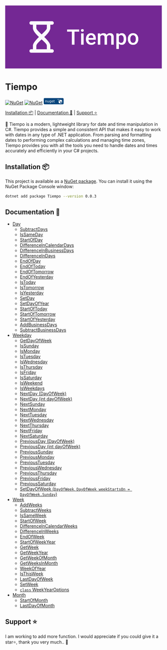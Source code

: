 ﻿![Tiempo Cover](assets/tiempo-cover.jpg)
# Tiempo
[![NuGet](https://img.shields.io/nuget/dt/Tiempo.svg)](https://www.nuget.org/stats/packages/Tiempo?groupby=Version) 
[![NuGet](https://img.shields.io/nuget/vpre/Tiempo.svg)](https://www.nuget.org/packages/Tiempo/)
<a href="https://www.nuget.org/packages/Tiempo">
    <img src="https://raw.githubusercontent.com/alexfalconflores/alexfalconflores/main/img/nuget-banner.svg" height=20 alt="Go to Nuget"/>
</a>

<a href="#installation--">Installation 📦</a> | 
<a href="#documentation-">Documentation 📖</a> |
<a href="#documentation-">Support ⭐</a>

📅 Tiempo is a modern, lightweight library for date and time manipulation in C#. Tiempo provides a simple and consistent API that makes it easy to work with dates in any type of .NET application. From parsing and formatting dates to performing complex calculations and managing time zones, Tiempo provides you with all the tools you need to handle dates and times accurately and efficiently in your C# projects.

## Installation 📦
This project is available as a [NuGet package](https://www.nuget.org/packages/Tiempo). You can install it using the NuGet Package Console window:
```bash
dotnet add package Tiempo --version 0.0.3
```

## Documentation 📖

- [Day](docs/day.md)
    - [SubtractDays](docs/day.md#subtractdays)
    - [IsSameDay](docs/day.md#issameday)
    - [StartOfDay](docs/day.md#startofday)
    - [DifferenceInCalendarDays](docs/day.md#differenceincalendardays)
    - [DifferenceInBusinessDays](docs/day.md#differenceinbusinessdays)
    - [DifferenceInDays](docs/day.md#differenceindays)
    - [EndOfDay](docs/day.md#endofday)
    - [EndOfToday](docs/day.md#endoftoday)
    - [EndOfTomorrow](docs/day.md#endoftomorrow)
    - [EndOfYesterday](docs/day.md#endofyesterday)
    - [IsToday](docs/day.md#istoday)
    - [IsTomorrow](docs/day.md#istomorrow)
    - [IsYesterday](docs/day.md#isyesterday)
    - [SetDay](docs/day.md#setday)
    - [SetDayOfYear](docs/day.md#setdayofyear)
    - [StartOfToday](docs/day.md#startoftoday)
    - [StartOfTomorrow](docs/day.md#startoftomorrow)
    - [StartOfYesterday](docs/day.md#startofyesterday)
    - [AddBusinessDays](docs/day.md#addbusinessdays)
    - [SubtractBusinessDays](docs/day.md#subtractbusinessdays)
- [Weekday](docs/weekday.md)
    - [GetDayOfWeek](docs/weekday.md#getdayofweek)
    - [IsSunday](docs/weekday.md#issunday)
    - [IsMonday](docs/weekday.md#ismonday)
    - [IsTuesday](docs/weekday.md#istuesday)
    - [IsWednesday](docs/weekday.md#iswednesday)
    - [IsThursday](docs/weekday.md#isthursday)
    - [IsFriday](docs/weekday.md#isfriday)
    - [IsSaturday](docs/weekday.md#issaturday)
    - [IsWeekend](docs/weekday.md#isweekend)
    - [IsWeekdays](docs/weekday.md#isweekdays)
    - [NextDay (DayOfWeek)](docs/weekday.md#nextday-dayofweek)
    - [NextDay (int dayOfWeek)](docs/weekday.md#nextday-int-dayofweek)
    - [NextSunday](docs/weekday.md#nextsunday)
    - [NextMonday](docs/weekday.md#nextmonday)
    - [NextTuesday](docs/weekday.md#nexttuesday)
    - [NextWednesday](docs/weekday.md#nextwednesday)
    - [NextThursday](docs/weekday.md#nextthursday)
    - [NextFriday](docs/weekday.md#nextfriday)
    - [NextSaturday](docs/weekday.md#nextsaturday)
    - [PreviousDay (DayOfWeek)](docs/weekday.md#previousday-dayofweek)
    - [PreviousDay (int dayOfWeek)](docs/weekday.md#previousday-int-dayofweek)
    - [PreviousSunday](docs/weekday.md#previoussunday)
    - [PreviousMonday](docs/weekday.md#previousmonday)
    - [PreviousTuesday](docs/weekday.md#previoustuesday)
    - [PreviousWednesday](docs/weekday.md#previouswednesday)
    - [PreviousThursday](docs/weekday.md#previousthursday)
    - [PreviousFriday](docs/weekday.md#previousfriday)
    - [PreviousSaturday](docs/weekday.md#previoussaturday)
    - [SetDayOfWeek (`DayOfWeek`, `DayOfWeek weekStartsOn = DayOfWeek.Sunday`)](docs/weekday.md#setdayofweek-dayofweek-dayofweek-weekstartson--dayofweeksunday)
- [Week](docs/week.md)
    - [AddWeeks](docs/week.md#addweeks)
    - [SubtractWeeks](docs/week.md#subtractweeks)
    - [IsSameWeek](docs/week.md#issameweek-datetime-dayofweek-weekstartson--dayofweeksunday)
    - [StartOfWeek](docs/week.md#startofweek-dayofweek-weekstartson--dayofweeksunday)
    - [DifferenceInCalendarWeeks](docs/week.md#differenceincalendarweeks-datetime-dayofweek-weekstartson--dayofweeksunday)
    - [DifferenceInWeeks](docs/week.md#differenceinweeksdatetime)
    - [EndOfWeek](docs/week.md#endofweekdayofweek-weekstartson--dayofweeksunday)
    - [StartOfWeekYear](docs/week.md#startofweekyear-weekyearoptions-options--null)
    - [GetWeek](docs/week.md#getweek-weekyearoptions-options--null)
    - [GetWeekYear](docs/week.md#getweekyear-weekyearoptions-options--null)
    - [GetWeekOfMonth](docs/week.md#getweekofmonth-dayofweek-weekstartson--dayofweeksunday)
    - [GetWeeksInMonth](docs/week.md#getweeksinmonth-dayofweek-weekstartson--dayofweeksunday)
    - [WeekOfYear](docs/week.md#weekofyear-dayofweek-weekstartson--dayofweeksunday)
    - [IsThisWeek](docs/week.md#isthisweek-dayofweek-weekstartson--dayofweeksunday)
    - [LastDayOfWeek](docs/week.md#lastdayofweek-dayofweek-weekstartson--dayofweeksunday)
    - [SetWeek](docs/week.md#setweek-int-week-weekyearoptions-options--null)
    - [`class` WeekYearOptions](docs/week.md#class-weekyearoptions)
- [Month](docs/month.md)
    - [StartOfMonth](docs/month.md#startofmonth)
    - [LastDayOfMonth](docs/month.md#lastdayofmonth)

## Support ⭐
I am working to add more function. 
I would appreciate if you could give it a star⭐, thank you very much.. 🙏
